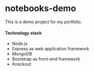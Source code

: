 notebooks-demo
==============
This is a demo project for my portfolio.
<h4>Technology stack</h4>
<ul>
	<li>Node.js</li>
	<li>Express as web application framework</li>
	<li>MongoDB</li>
	<li>Bootstrap as front-end framework</li>
	<li>Knockout</li>
</ul>
